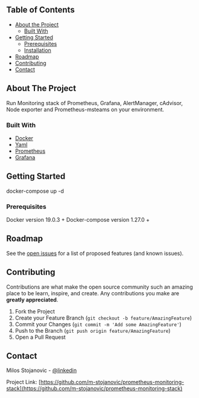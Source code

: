 <!-- TABLE OF CONTENTS -->
## Table of Contents

* [About the Project](#about-the-project)
  * [Built With](#built-with)
* [Getting Started](#getting-started)
  * [Prerequisites](#prerequisites)
  * [Installation](#installation)
* [Roadmap](#roadmap)
* [Contributing](#contributing)
* [Contact](#contact)


<!-- ABOUT THE PROJECT -->
## About The Project

Run Monitoring stack of Prometheus, Grafana, AlertManager, cAdvisor, Node exporter and Prometheus-msteams on your environment.

### Built With

* [Docker](https://docker.com)
* [Yaml](https://yaml.com)
* [Prometheus](https://prometheus.io/)
* [Grafana](https://grafana.com/)


## Getting Started

docker-compose up -d


### Prerequisites

Docker version 19.0.3 +
Docker-compose version 1.27.0 +

<!-- ROADMAP -->
## Roadmap

See the [open issues](https://github.com/m-stojanovic/prometheus-monitoring-stack/issues) for a list of proposed features (and known issues).

<!-- CONTRIBUTING -->
## Contributing

Contributions are what make the open source community such an amazing place to be learn, inspire, and create. Any contributions you make are **greatly appreciated**.

1. Fork the Project
2. Create your Feature Branch (`git checkout -b feature/AmazingFeature`)
3. Commit your Changes (`git commit -m 'Add some AmazingFeature'`)
4. Push to the Branch (`git push origin feature/AmazingFeature`)
5. Open a Pull Request


<!-- CONTACT -->
## Contact

Milos Stojanovic - [@linkedin](https://www.linkedin.com/in/infomilosstojanovic/)

Project Link: [https://github.com/m-stojanovic/prometheus-monitoring-stack](https://github.com/m-stojanovic/prometheus-monitoring-stack)
